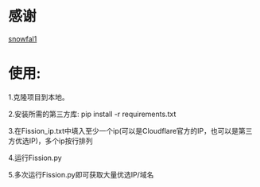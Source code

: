 # 感谢
[snowfal1](https://github.com/snowfal1/CloudflareCDNFission)

# 使用:
1.克隆项目到本地。

2.安装所需的第三方库: pip install -r requirements.txt

3.在Fission_ip.txt中填入至少一个ip(可以是Cloudflare官方的IP，也可以是第三方优选IP)，多个ip按行排列

4.运行Fission.py

5.多次运行Fission.py即可获取大量优选IP/域名
